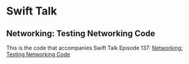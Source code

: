 # Swift Talk
## Networking: Testing Networking Code

This is the code that accompanies Swift Talk Episode 137: [Networking: Testing Networking Code](https://github.com/objcio/S01E137-testing-networking-code)
